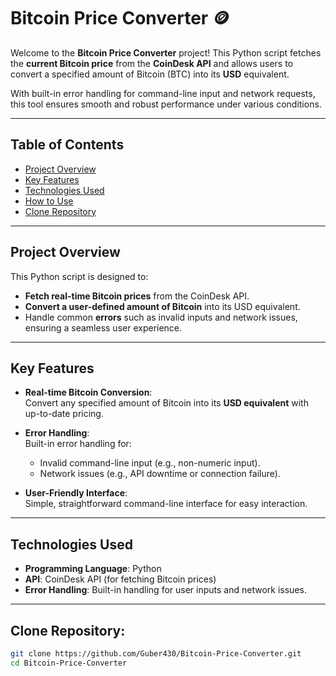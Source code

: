 # Bitcoin Price Converter 🪙

Welcome to the **Bitcoin Price Converter** project! This Python script fetches the **current Bitcoin price** from the **CoinDesk API** and allows users to convert a specified amount of Bitcoin (BTC) into its **USD** equivalent. 

With built-in error handling for command-line input and network requests, this tool ensures smooth and robust performance under various conditions.

---

## Table of Contents
- [Project Overview](#project-overview)
- [Key Features](#key-features)
- [Technologies Used](#technologies-used)
- [How to Use](#how-to-use)
- [Clone Repository](#clone-repository)

---

## Project Overview

This Python script is designed to:
- **Fetch real-time Bitcoin prices** from the CoinDesk API.
- **Convert a user-defined amount of Bitcoin** into its USD equivalent.
- Handle common **errors** such as invalid inputs and network issues, ensuring a seamless user experience.

---

## Key Features

- **Real-time Bitcoin Conversion**:  
  Convert any specified amount of Bitcoin into its **USD equivalent** with up-to-date pricing.

- **Error Handling**:  
  Built-in error handling for:
  - Invalid command-line input (e.g., non-numeric input).
  - Network issues (e.g., API downtime or connection failure).
  
- **User-Friendly Interface**:  
  Simple, straightforward command-line interface for easy interaction.

---

## Technologies Used

- **Programming Language**: Python
- **API**: CoinDesk API (for fetching Bitcoin prices)
- **Error Handling**: Built-in handling for user inputs and network issues.

---

## Clone Repository:

```bash
git clone https://github.com/Guber430/Bitcoin-Price-Converter.git
cd Bitcoin-Price-Converter

